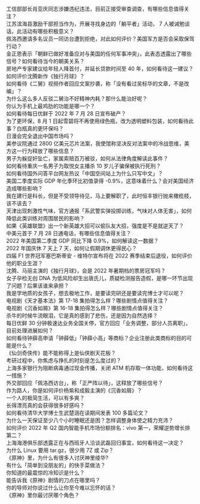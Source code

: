 工信部部长肖亚庆同志涉嫌违纪违法，目前正接受审查调查，有哪些信息值得关注？  
江苏滨海县激励干部担当作为，开展寻找身边的「躺平者」活动， 7 人被诫勉谈话，此活动有哪些积极意义？  
佩洛西邀请多名议员一同访台遭到拒绝，对此如何评价？美国军方是否会采取保驾行动？  
金正恩表示「朝鲜已做好准备应对与美国的任何军事冲突」，此表态透露出了哪些信号？如何看待当今的朝美关系？  
房地产专家建议给年轻人降首付，并延长贷款时间至 40 年，如何看待这一建议？  
如何评价沈腾新作《独行月球》？  
如何看待《二舅》视频作者回应文案抄袭，称「没有看过吴标华的文章，不是改编」？  
为什么这么多人反驳二舅治不好精神内耗？那什么能治好呢？  
你认为手机上最鸡肋的功能是哪一个？  
如何看待每日优鲜于 2022 年 7 月 28 日宣布破产？  
为了更环保，8 月 1 日起雪碧将不再使用绿色瓶，改为透明塑料包装，如何看待此事？白瓶真的更环保吗？  
日漫会完全退出中国市场吗？  
美参议院通过 2800 亿美元芯片法案，我使馆称坚决反对法案中的冷战思维，美方这一行为释放了哪些信息？  
男子为躲捉奸坠亡，家属索赔百万被驳，如何从法律角度解读此事件？  
如何看待重庆一名男子为取悦女主播杀 10 岁儿子骗保被执行死刑？  
如何看待国外问答平台网友热议「中国空间站上为什么只写中文」？  
美国二季度实际 GDP 年化季环比初值录得 -0.9%，这意味着什么？会对美国经济造成哪些影响？  
我在建行是科长，但是不受领导待见，马上要解职了，此时恒丰银行抛来橄榄枝，该不该去？  
天津出现刺激性气味，官方通报「系武警实弹投掷训练，气味对人体无害」，如何降低此类训练对周围居民的影响？  
如果《英雄联盟》出一个新英雄大招可以偷队友大招，强度是不是就逆天了？  
中美元首于 7 月 28 日通电话，有哪些信息值得关注？  
2022 年美国第二季度 GDP 同比下降 0.9%，如何解读这一数据？  
2022 年国庆休 7 天上 7 天，如何让假期调休更得民心？  
四届 F1 世界冠军塞巴斯蒂安 - 维特尔宣布将在 2022 赛季结束后退役，如何评价他的职业生涯？  
沈腾、马丽主演的《独行月球》，会是 2022 年暑期档的票房冠军吗？  
女子孕检无创 DNA 为低风险却生出唐氏儿，质疑检测报告造假，是哪一环节出现了问题？后果该谁来承担？  
我是学地质的女孩子，想去极地工作，是要读完研还是要读完博士才可以呢？  
电视剧《天才基本法》第 17-18 集拍得怎么样？哪些剧情点值得关注？  
电视剧《沉香如屑》第 16-18 集拍得怎么样？哪些剧情点值得关注？  
杀牛的时候牛流眼泪，它是真的感到了悲伤，还是因为自然选择？  
每日优鲜 30 分钟极速达业务全国关停，官方回应「业务调整，部分人员离职」，目前处理进展如何？  
如何看待钟薛高申请「钟薛低」「钟薛小高」等商标？企业注册此类商标的目的可能是什么？  
《仙剑奇侠传》能不能称得上是仙侠剧天花板？  
考研过程中，你焦虑与挣扎的时刻是怎么度过的？  
上海多家银行为阻断病毒通过现金传播，关闭 ATM 机存取一体功能，如何看待这一措施？  
外交部回应「佩洛西访台」，称「正严阵以待」，这释放了哪些信号？  
作为路人，你是如何评价杨紫和成毅主演的《沉香如屑》？  
一个人的极简生活，可以有多爽？  
长得漂亮真的会获得很多好感吗？  
如何看待清华大学博士生武楚涵在读期间发表 100 多篇论文？  
为什么一天保证至少八个小时睡眠还是困？怎样调整身体使之精力充沛？  
如何评价 2022 年 Q2 国内智能手机市场份额排名：vivo 第一，荣耀逆势增长排第二？  
上海海港俱乐部透露正在与西班牙人洽谈武磊回归事宜，如何看待这一决定？  
为什么 Linux 要用 tar.gz，很少用 7Z 或 Zip？  
《原神》里，为什么有很多人讨厌神里绫华?  
有什么「简单到没朋友的」的快手菜做法？  
你知道的最震惊的冷知识是什么？  
能告诉我《原神》剧情的刀点在哪里吗？  
你的导师对你说过什么让你至今难以忘怀的话？  
《原神》里你最讨厌哪个角色？  
